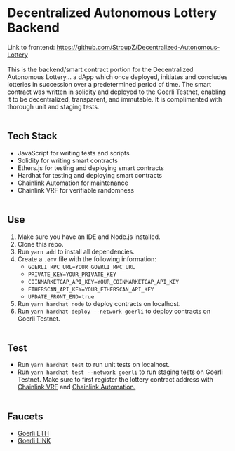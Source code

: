 # Decentralized Autonomous Lottery Backend
Link to frontend: https://github.com/StroupZ/Decentralized-Autonomous-Lottery
<br><br>
This is the backend/smart contract portion for the Decentralized Autonomous Lottery... a dApp which once deployed, initiates and concludes lotteries in succession over a predetermined period of time. The smart contract was written in solidity and deployed to the Goerli Testnet, enabling it to be decentralized, transparent, and immutable. It is complimented with thorough unit and staging tests.
<br><br>
## Tech Stack
- JavaScript for writing tests and scripts
- Solidity for writing smart contracts
- Ethers.js for testing and deploying smart contracts
- Hardhat for testing and deploying smart contracts
- Chainlink Automation for maintenance
- Chainlink VRF for verifiable randomness
<br><br>
## Use
1. Make sure you have an IDE and Node.js installed.
2. Clone this repo.
3. Run `yarn add` to install all dependencies.
4. Create a `.env` file with the following information:
   - `GOERLI_RPC_URL=YOUR_GOERLI_RPC_URL`
   - `PRIVATE_KEY=YOUR_PRIVATE_KEY`
   - `COINMARKETCAP_API_KEY=YOUR_COINMARKETCAP_API_KEY`
   - `ETHERSCAN_API_KEY=YOUR_ETHERSCAN_API_KEY`
   - `UPDATE_FRONT_END=true`
5. Run `yarn hardhat node` to deploy contracts on localhost.
6. Run `yarn hardhat deploy --network goerli` to deploy contracts on Goerli Testnet.
<br><br>
## Test
- Run `yarn hardhat test` to run unit tests on localhost.
- Run `yarn hardhat test --network goerli` to run staging tests on Goerli Testnet. Make sure to first register the lottery contract address with [Chainlink VRF](https://vrf.chain.link/goerli) and [Chainlink Automation.](https://automation.chain.link/goerli)
<br><br>
## Faucets
- [Goerli ETH](https://goerlifaucet.com/)
- [Goerli LINK](https://faucets.chain.link/goerli)
